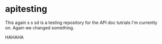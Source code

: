 # apitesting
This again s s sd is a testing repository for the API doc tutrials I'm currently on.
Again we changed something.

HAHAHA
